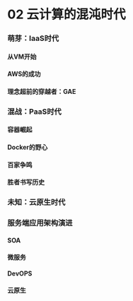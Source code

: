 # 02 云计算的混沌时代

### 萌芽：IaaS时代

#### 从VM开始

#### AWS的成功

#### 理念超前的穿越者：GAE

### 混战：PaaS时代

#### 容器崛起

#### Docker的野心

#### 百家争鸣

#### 胜者书写历史

### 未知：云原生时代

### 服务端应用架构演进

#### SOA

#### 微服务

**DevOPS**

#### 云原生